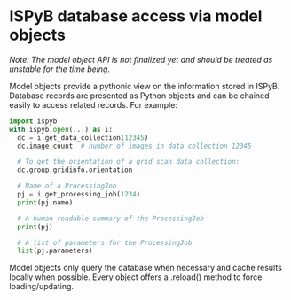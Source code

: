 ISPyB database access via model objects
=======================================

*Note: The model object API is not finalized yet and should be treated as
unstable for the time being.*

Model objects provide a pythonic view on the information stored in ISPyB.
Database records are presented as Python objects and can be chained easily
to access related records. For example:

```python
import ispyb
with ispyb.open(...) as i:
  dc = i.get_data_collection(12345)
  dc.image_count  # number of images in data collection 12345

  # To get the orientation of a grid scan data collection:
  dc.group.gridinfo.orientation

  # Name of a ProcessingJob
  pj = i.get_processing_job(1234)
  print(pj.name)

  # A human readable summary of the ProcessingJob
  print(pj)

  # A list of parameters for the ProcessingJob
  list(pj.parameters)
```

Model objects only query the database when necessary and cache results locally
when possible. Every object offers a .reload() method to force loading/updating.
